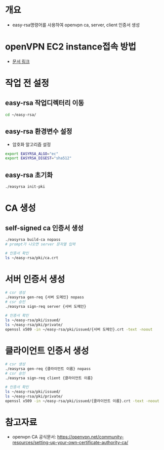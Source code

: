 # 개요
* easy-rsa명령어를 사용하여 openvpn ca, server, client 인증서 생성

# openVPN EC2 instance접속 방법
* [문서 링크](./connect_openvpn_ec2_instance.md)

# 작업 전 설정
## easy-rsa 작업디렉터리 이동
```bash
cd ~/easy-rsa/
```

## easy-rsa 환경변수 설정
* 암호화 알고리즘 설정
```bash
export EASYRSA_ALGO="ec"
export EASYRSA_DIGEST="sha512"
```

## easy-rsa 초기화
```bash
./easyrsa init-pki
```

# CA 생성
## self-signed ca 인증서 생성
```bash
./easyrsa build-ca nopass
# prompt가 나오면 server 문자열 입력
```

```bash
# 인증서 확인
ls ~/easy-rsa/pki/ca.crt
```

# 서버 인증서 생성
```bash
# csr 생성
./easyrsa gen-req {서버 도메인} nopass
# csr 승인
./easyrsa sign-req server {서버 도메인}
```

```bash
# 인증서 확인
ls ~/easy-rsa/pki/issued/
ls ~/easy-rsa/pki/private/
openssl x509 -in ~/easy-rsa/pki/issued/{서버 도메인}.crt -text -noout
```

# 클라이언트 인증서 생성
```bash
# csr 생성
./easyrsa gen-req {클라이언트 이름} nopass
# csr 승인
./easyrsa sign-req client {클라이언트 이름}
```

```bash
# 인증서 확인
ls ~/easy-rsa/pki/issued/
ls ~/easy-rsa/pki/private/
openssl x509 -in ~/easy-rsa/pki/issued/{클라이언트 이름}.crt -text -noout
```

# 참고자료
* openvpn CA 공식문서: https://openvpn.net/community-resources/setting-up-your-own-certificate-authority-ca/
